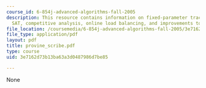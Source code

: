 ```yaml
---
course_id: 6-854j-advanced-algorithms-fall-2005
description: This resource contains information on fixed-parameter tractability of
  SAT, competitive analysis, online load balancing, and improvements to Graham?s algorithm.
file_location: /coursemedia/6-854j-advanced-algorithms-fall-2005/3e7162d73b13ba63a3d0487986d7be85_provine_scribe.pdf
file_type: application/pdf
layout: pdf
title: provine_scribe.pdf
type: course
uid: 3e7162d73b13ba63a3d0487986d7be85

---
```

None